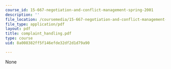 ```yaml
---
course_id: 15-667-negotiation-and-conflict-management-spring-2001
description: ''
file_location: /coursemedia/15-667-negotiation-and-conflict-management-spring-2001/8a008382ff5f146efde32df2d1d79a90_complaint_handling.pdf
file_type: application/pdf
layout: pdf
title: complaint_handling.pdf
type: course
uid: 8a008382ff5f146efde32df2d1d79a90

---
```

None